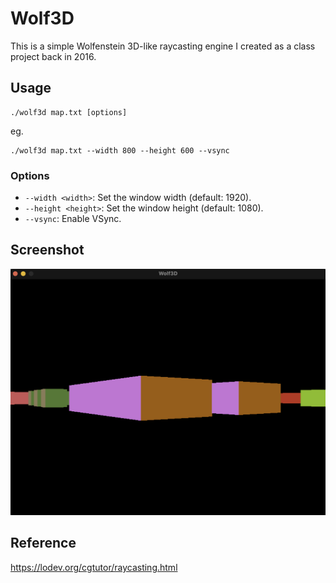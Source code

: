 # Wolf3D

This is a simple Wolfenstein 3D-like raycasting engine I created as a class project back in 2016.

## Usage

```
./wolf3d map.txt [options]
```

eg.
```
./wolf3d map.txt --width 800 --height 600 --vsync
```

### Options

*   `--width <width>`: Set the window width (default: 1920).
*   `--height <height>`: Set the window height (default: 1080).
*   `--vsync`: Enable VSync.

## Screenshot

![Screenshot](./images/image01.png)

## Reference

<https://lodev.org/cgtutor/raycasting.html>
